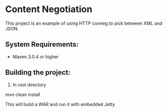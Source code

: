 Content Negotiation
===================
This project is an example of using HTTP conneg to pick between XML and JSON.

System Requirements:
-------------------------
- Maven 3.0.4 or higher

Building the project:
-------------------------
1. In root directory

mvn clean install

This will build a WAR and run it with embedded Jetty
